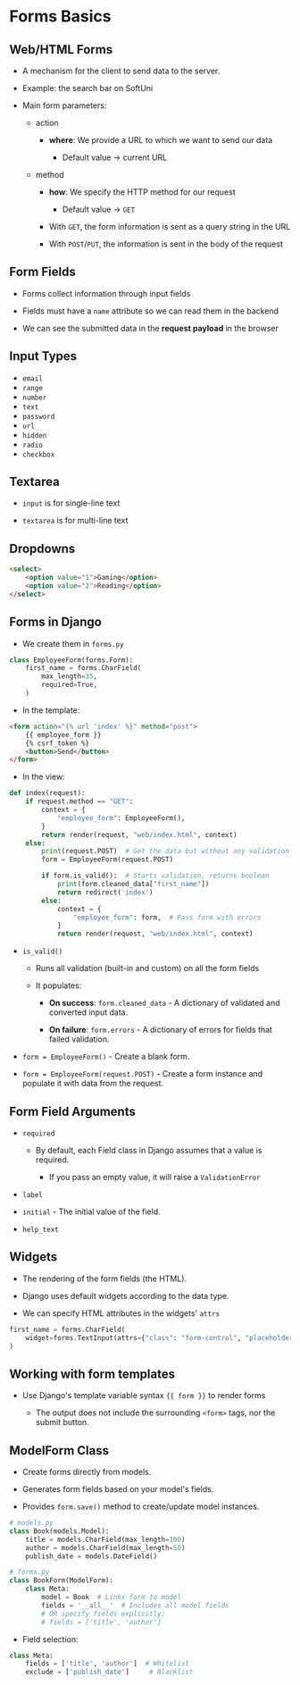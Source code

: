 # Forms Basics

## Web/HTML Forms

-   A mechanism for the client to send data to the server.

-   Example: the search bar on SoftUni

-   Main form parameters:

    -   action

        -   **where**: We provide a URL to which we want to send our data

            -   Default value → current URL

    -   method

        -   **how**: We specify the HTTP method for our request

            -   Default value → `GET`

        -   With `GET`, the form information is sent as a query string in the URL

        -   With `POST`/`PUT`, the information is sent in the body of the request

## Form Fields

-   Forms collect information through input fields

-   Fields must have a `name` attribute so we can read them in the backend

-   We can see the submitted data in the **request payload** in the browser

## Input Types

-   `email`
-   `range`
-   `number`
-   `text`
-   `password`
-   `url`
-   `hidden`
-   `radio`
-   `checkbox`

## Textarea

-   `input` is for single-line text

-   `textarea` is for multi-line text

## Dropdowns

```html
<select>
    <option value="1">Gaming</option>
    <option value="2">Reading</option>
</select>
```

## Forms in Django

-   We create them in `forms.py`

```python
class EmployeeForm(forms.Form):
    first_name = forms.CharField(
        max_length=35,
        required=True,
    )
```

-   In the template:

```html
<form action="{% url 'index' %}" method="post">
    {{ employee_form }} 
    {% csrf_token %}
    <button>Send</button>
</form>
```

-   In the view:

```python
def index(request):
    if request.method == "GET":
        context = {
            "employee_form": EmployeeForm(),
        }
        return render(request, "web/index.html", context)
    else:
        print(request.POST)  # Get the data but without any validation
        form = EmployeeForm(request.POST)

        if form.is_valid():  # Starts validation, returns boolean
            print(form.cleaned_data["first_name"])
            return redirect('index')
        else:
            context = {
                "employee_form": form,  # Pass form with errors
            }
            return render(request, "web/index.html", context)
```

-   `is_valid()`

    -   Runs all validation (built-in and custom) on all the form fields

    -   It populates:

        -   **On success**: `form.cleaned_data` - A dictionary of validated and converted input data.

        -   **On failure**: `form.errors` - A dictionary of errors for fields that failed validation.

-   `form = EmployeeForm()` - Create a blank form.
-   `form = EmployeeForm(request.POST)` - Create a form instance and populate it with data from the request.

## Form Field Arguments

-   `required`

    -   By default, each Field class in Django assumes that a value is required.

        -   If you pass an empty value, it will raise a `ValidationError`

-   `label`

-   `initial` - The initial value of the field.

-   `help_text`

## Widgets

-   The rendering of the form fields (the HTML).

-   Django uses default widgets according to the data type.

-   We can specify HTML attributes in the widgets' `attrs`

```python
first_name = forms.CharField(
    widget=forms.TextInput(attrs={"class": "form-control", "placeholder": "First Name"})
)
```

## Working with form templates

-   Use Django's template variable syntax `{{ form }}` to render forms

    -   The output does not include the surrounding `<form>` tags, nor the submit button.

## ModelForm Class

-   Create forms directly from models.

-   Generates form fields based on your model's fields.

-   Provides `form.save()` method to create/update model instances.

```python
# models.py
class Book(models.Model):
    title = models.CharField(max_length=100)
    author = models.CharField(max_length=50)
    publish_date = models.DateField()

# forms.py
class BookForm(ModelForm):
    class Meta:
        model = Book  # Links form to model
        fields = '__all__'  # Includes all model fields
        # OR specify fields explicitly:
        # fields = ['title', 'author']
```

-   Field selection:

```python
class Meta:
    fields = ['title', 'author']  # Whitelist
    exclude = ['publish_date']     # Blacklist
```

